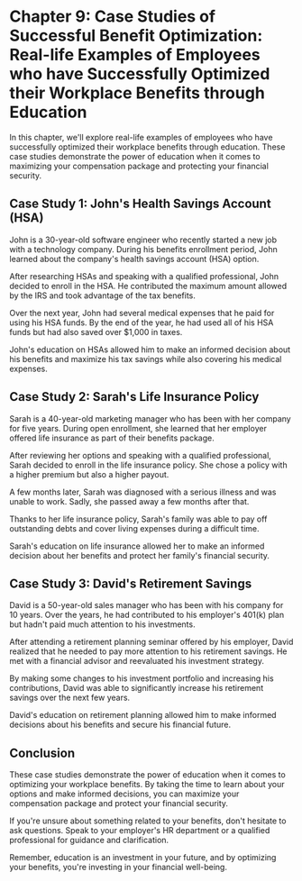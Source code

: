 Chapter 9: Case Studies of Successful Benefit Optimization: Real-life Examples of Employees who have Successfully Optimized their Workplace Benefits through Education
======================================================================================================================================================================

In this chapter, we'll explore real-life examples of employees who have successfully optimized their workplace benefits through education. These case studies demonstrate the power of education when it comes to maximizing your compensation package and protecting your financial security.

Case Study 1: John's Health Savings Account (HSA)
-------------------------------------------------

John is a 30-year-old software engineer who recently started a new job with a technology company. During his benefits enrollment period, John learned about the company's health savings account (HSA) option.

After researching HSAs and speaking with a qualified professional, John decided to enroll in the HSA. He contributed the maximum amount allowed by the IRS and took advantage of the tax benefits.

Over the next year, John had several medical expenses that he paid for using his HSA funds. By the end of the year, he had used all of his HSA funds but had also saved over $1,000 in taxes.

John's education on HSAs allowed him to make an informed decision about his benefits and maximize his tax savings while also covering his medical expenses.

Case Study 2: Sarah's Life Insurance Policy
-------------------------------------------

Sarah is a 40-year-old marketing manager who has been with her company for five years. During open enrollment, she learned that her employer offered life insurance as part of their benefits package.

After reviewing her options and speaking with a qualified professional, Sarah decided to enroll in the life insurance policy. She chose a policy with a higher premium but also a higher payout.

A few months later, Sarah was diagnosed with a serious illness and was unable to work. Sadly, she passed away a few months after that.

Thanks to her life insurance policy, Sarah's family was able to pay off outstanding debts and cover living expenses during a difficult time.

Sarah's education on life insurance allowed her to make an informed decision about her benefits and protect her family's financial security.

Case Study 3: David's Retirement Savings
----------------------------------------

David is a 50-year-old sales manager who has been with his company for 10 years. Over the years, he had contributed to his employer's 401(k) plan but hadn't paid much attention to his investments.

After attending a retirement planning seminar offered by his employer, David realized that he needed to pay more attention to his retirement savings. He met with a financial advisor and reevaluated his investment strategy.

By making some changes to his investment portfolio and increasing his contributions, David was able to significantly increase his retirement savings over the next few years.

David's education on retirement planning allowed him to make informed decisions about his benefits and secure his financial future.

Conclusion
----------

These case studies demonstrate the power of education when it comes to optimizing your workplace benefits. By taking the time to learn about your options and make informed decisions, you can maximize your compensation package and protect your financial security.

If you're unsure about something related to your benefits, don't hesitate to ask questions. Speak to your employer's HR department or a qualified professional for guidance and clarification.

Remember, education is an investment in your future, and by optimizing your benefits, you're investing in your financial well-being.



